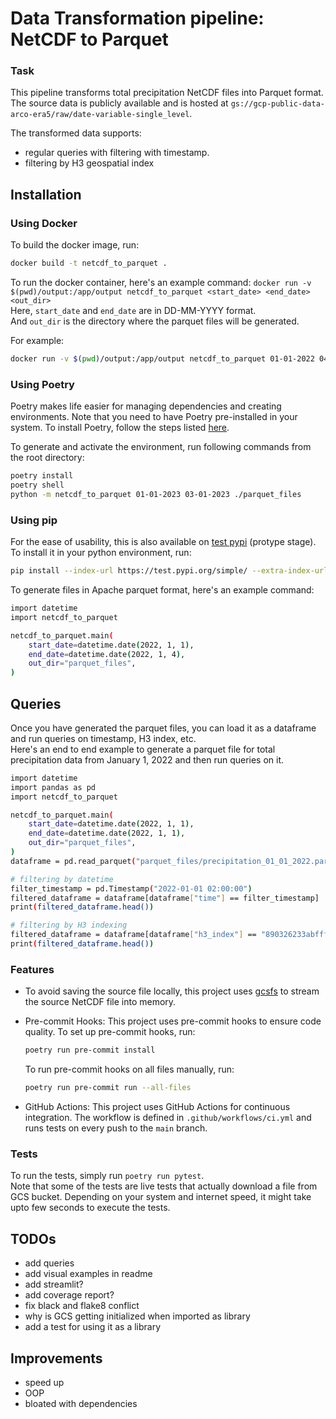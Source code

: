 # Data Transformation pipeline: NetCDF to Parquet


### Task
This pipeline transforms total precipitation NetCDF files into Parquet format. <br/>
The source data is publicly available and is hosted at `gs://gcp-public-data-arco-era5/raw/date-variable-single_level`.

The transformed data supports:
 - regular queries with filtering with timestamp.
 - filtering by H3 geospatial index

## Installation

### Using Docker
To build the docker image, run:
```sh
docker build -t netcdf_to_parquet .
```

To run the docker container, here's an example command:
`docker run -v $(pwd)/output:/app/output netcdf_to_parquet <start_date> <end_date> <out_dir>`
<br/>
Here, `start_date` and `end_date` are in DD-MM-YYYY format. 
<br/>
And `out_dir` is the directory where the parquet files will be generated. 

For example:
```sh
docker run -v $(pwd)/output:/app/output netcdf_to_parquet 01-01-2022 04-01-2022 out_dir
```

### Using Poetry
Poetry makes life easier for managing dependencies and creating environments. Note that you need to have Poetry pre-installed in your system. To install Poetry, follow the steps listed [here](https://python-poetry.org/docs/#installation).

To generate and activate the environment, run following commands from the root directory:
```sh
poetry install
poetry shell
python -m netcdf_to_parquet 01-01-2023 03-01-2023 ./parquet_files
```

### Using pip
For the ease of usability, this is also available on [test pypi](https://test.pypi.org) (protype stage).
<br/>
To install it in your python environment, run:
```sh
pip install --index-url https://test.pypi.org/simple/ --extra-index-url https://pypi.org/simple/ netcdf-to-parquet 
```

To generate files in Apache parquet format, here's an example command:
```sh
import datetime
import netcdf_to_parquet

netcdf_to_parquet.main(
    start_date=datetime.date(2022, 1, 1),
    end_date=datetime.date(2022, 1, 4),
    out_dir="parquet_files",
)
```

## Queries
Once you have generated the parquet files, you can load it as a dataframe and run queries on timestamp, H3 index, etc.
<br/>
Here's an end to end example to generate a parquet file for total precipitation data from January 1, 2022 and then run queries on it.

```sh
import datetime
import pandas as pd
import netcdf_to_parquet

netcdf_to_parquet.main(
    start_date=datetime.date(2022, 1, 1),
    end_date=datetime.date(2022, 1, 1),
    out_dir="parquet_files",
)
dataframe = pd.read_parquet("parquet_files/precipitation_01_01_2022.parquet")

# filtering by datetime
filter_timestamp = pd.Timestamp("2022-01-01 02:00:00")
filtered_dataframe = dataframe[dataframe["time"] == filter_timestamp]
print(filtered_dataframe.head())

# filtering by H3 indexing
filtered_dataframe = dataframe[dataframe["h3_index"] == "890326233abffff"]
print(filtered_dataframe.head())
```

### Features


 - To avoid saving the source file locally, this project uses [gcsfs](https://github.com/fsspec/gcsfs) to stream the source NetCDF file into memory.

 - Pre-commit Hooks: This project uses pre-commit hooks to ensure code quality. To set up pre-commit hooks, run:

    ```sh
    poetry run pre-commit install
    ```
    To run pre-commit hooks on all files manually, run:
    ```sh
    poetry run pre-commit run --all-files
    ```

- GitHub Actions: This project uses GitHub Actions for continuous integration. The workflow is defined in `.github/workflows/ci.yml` and runs tests on every push to the `main` branch.



### Tests
To run the tests, simply run `poetry run pytest`. <br/>
Note that some of the tests are live tests that actually download a file from GCS bucket. Depending on your system and internet speed, it might take upto few seconds to execute the tests.

## TODOs
 - add queries
 - add visual examples in readme
 - add streamlit?
 - add coverage report?
 - fix black and flake8 conflict
 - why is GCS getting initialized when imported as library
 - add a test for using it as a library

## Improvements
 - speed up
 - OOP
 - bloated with dependencies
